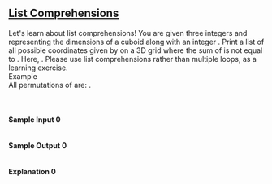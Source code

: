 ## **[List Comprehensions](https://www.hackerrank.com/challenges/list-comprehensions)** 
Let's learn about list comprehensions! You are given three integers and representing the dimensions of a cuboid along with an integer . Print a list of all possible coordinates given by on a 3D grid where the sum of is not equal to . Here, . Please use list comprehensions rather than multiple loops, as a learning exercise.<br>Example<br>All permutations of are:
.<br><br><br><br>**Sample Input 0**<br><code></code><br><br>**Sample Output 0**<br><code></code><br><br>**Explanation 0**<br><br>